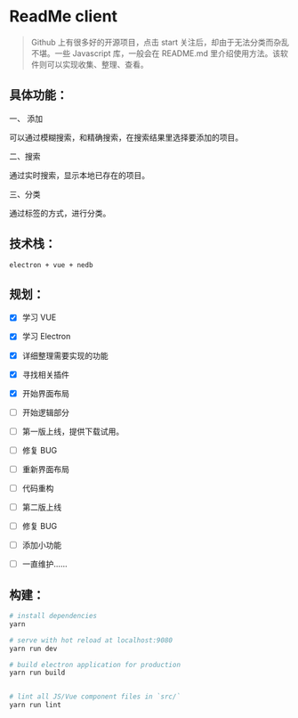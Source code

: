 # ReadMe client

> Github 上有很多好的开源项目，点击 start 关注后，却由于无法分类而杂乱不堪。一些 Javascript 库，一般会在 README.md 里介绍使用方法。该软件则可以实现收集、整理、查看。


## 具体功能：

一、 添加

可以通过模糊搜索，和精确搜索，在搜索结果里选择要添加的项目。

二、搜索

通过实时搜索，显示本地已存在的项目。

三、分类

通过标签的方式，进行分类。

## 技术栈：

```
electron + vue + nedb
```

## 规划：

- [x] 学习 VUE
- [x] 学习 Electron
- [x] 详细整理需要实现的功能
- [x] 寻找相关插件
- [x] 开始界面布局
- [ ] 开始逻辑部分
- [ ] 第一版上线，提供下载试用。
- [ ] 修复 BUG
- [ ] 重新界面布局
- [ ] 代码重构
- [ ] 第二版上线
- [ ] 修复 BUG
- [ ] 添加小功能
- [ ] 一直维护……


## 构建：

``` bash
# install dependencies
yarn

# serve with hot reload at localhost:9080
yarn run dev

# build electron application for production
yarn run build


# lint all JS/Vue component files in `src/`
yarn run lint

```